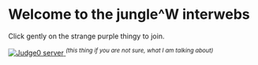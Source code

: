 # Welcome to the jungle^W interwebs

Click gently on the strange purple thingy to join.

<a href="http://discord.gg/dRrdYQf">
  <img src="https://discordapp.com/api/guilds/415879828470759434/embed.png" alt="Judge0 server">
</a> <sup><i>(this thing if you are not sure, what I am talking about)</i></sup>
